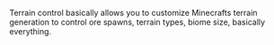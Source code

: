 Terrain control  basically allows you to customize Minecrafts terrain generation to control ore spawns, terrain types, biome size, basically everything.